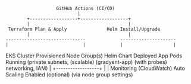                        GitHub Actions (CI/CD)
                               |
            +------------------+------------------+
            |                                     |
     Terraform Plan & Apply               Helm Install/Upgrade
            |                                     |
    ------------------------------             ---------------------
    |                            |             |                   |
EKS Cluster Provisioned    Node Group(s)   Helm Chart Deployed  App Pods Running
(private subnets,           (scalable)      (gradyent-app)      (with probes)
 networking, IAM)
            |
    +------------------+
    |                  |
 Monitoring (CloudWatch)  Auto Scaling Enabled
  (optional)             (via node group settings)
